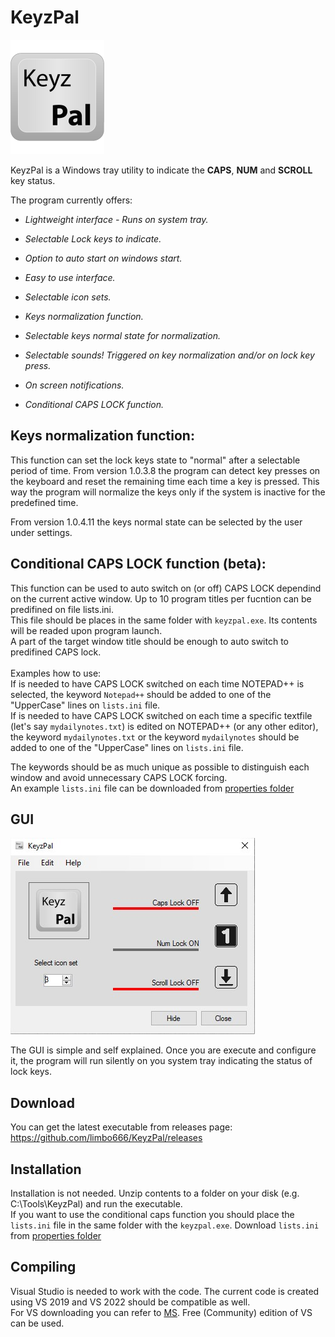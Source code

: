 # **KeyzPal**
![alt text](https://github.com/limbo666/KeyzPal/blob/master/additional_files/KeyzPal_Key_Logo_1.png)

KeyzPal is a Windows tray utility to indicate the **CAPS**, **NUM** and **SCROLL** key status. 



The program currently offers:

- *Lightweight interface - Runs on system tray.*

- *Selectable Lock keys to indicate.*

- *Option to auto start on windows start.*

- *Easy to use interface.*

- *Selectable icon sets.*  

- *Keys normalization function.*

- *Selectable keys normal state for normalization.*   

- *Selectable sounds! Triggered on key normalization and/or on lock key press.*

- *On screen notifications.*

- *Conditional CAPS LOCK function.* 

  

## Keys normalization function: 
This function can set the lock keys state to "normal" after a selectable period of time. From version 1.0.3.8 the program can detect key presses on the keyboard and reset the remaining time each time a key is pressed. This way the program will normalize the keys only if the system is inactive for the predefined time.<br/> 

From version 1.0.4.11 the keys normal state can be selected by the user under settings.


## Conditional CAPS LOCK function (beta): 
This function can be used to auto switch on (or off) CAPS LOCK dependind on the current active window. Up to 10 program titles per fucntion can be predifined on file lists.ini.<br/>
This file should be places in the same folder with `keyzpal.exe`. Its contents will be readed upon program launch.<br/> A part of the target window title should be enough to auto switch to predifined CAPS lock. <br/>
<br/>
Examples how to use: <br/>
If is needed to have CAPS LOCK switched on each time NOTEPAD++ is selected, the keyword `Notepad++` should be added to one of the "UpperCase" lines on `lists.ini` file.<br/>
If is needed to have CAPS LOCK switched on each time a specific textfile (let's say `mydailynotes.txt`) is edited on NOTEPAD++ (or any other editor), the keyword `mydailynotes.txt` or the keyword `mydailynotes` should be added to one of the "UpperCase" lines on `lists.ini` file.<br/>

The keywords should be as much unique as possible to distinguish each window and avoid unnecessary CAPS LOCK forcing.<br/>
An example `lists.ini` file can be downloaded from [properties folder](https://github.com/limbo666/KeyzPal/blob/master/Properties/)<br/>


## GUI
![](https://github.com/limbo666/KeyzPal/blob/master/additional_files/gui_1.png?raw=true)

The GUI is simple and self explained. Once you are execute and configure it, the program will run silently on you system tray indicating the status of lock keys.

## Download 
You can get the latest executable from releases page: https://github.com/limbo666/KeyzPal/releases <br>

## Installation 
Installation is not needed. Unzip contents to a folder on your disk (e.g. C:\Tools\KeyzPal) and run the executable.<br>
If you want to use the conditional caps function you should place the `lists.ini` file in the same folder with the `keyzpal.exe`. Download `lists.ini` from [properties folder](https://github.com/limbo666/KeyzPal/blob/master/Properties/)


## Compiling
Visual Studio is needed to work with the code. The current code is created using VS 2019 and  VS 2022 should be compatible as well.<br>  For VS downloading you can refer to [MS](https://visualstudio.microsoft.com/downloads/). Free (Community) edition of VS can be used.



